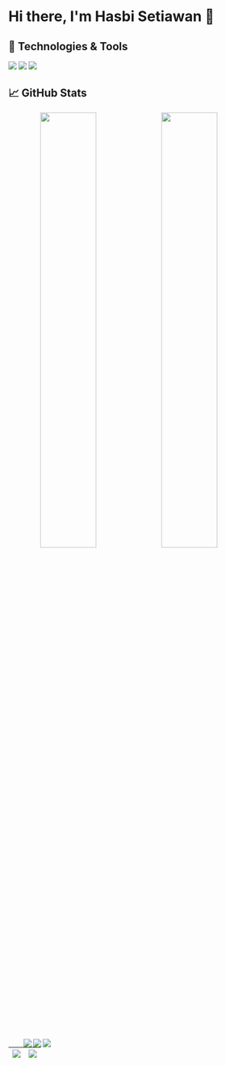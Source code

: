 # Hi there, I'm Hasbi Setiawan 👋
## 🔧 Technologies & Tools
![](https://img.shields.io/badge/OS-Linux-informational?style=flat&logo=linux&logoColor=white&color=2bbc8a)
![](https://img.shields.io/badge/Code-Python-informational?style=flat&logo=python&logoColor=white&color=2bbc8a)
![](https://img.shields.io/badge/Shell-Bash-informational?style=flat&logo=gnu-bash&logoColor=white&color=2bbc8a)


## &#x1f4c8; GitHub Stats

<div align="center">
<a href="https://github.com/hasbisetiawan/hasbisetiawan">
  <img align="left" width="47%" src="https://github-readme-stats.vercel.app/api?username=hasbisetiawan&show_icons=true&theme=dracula">
</a>
<a href="https://github.com/hasbisetiawan/hasbisetiawan">
  <img align="left" width="47%" src="https://github-readme-stats.vercel.app/api/top-langs/?username=hasbisetiawan&layout=compact&amp;title_color=dd6387&amp;bg_color=282a36&amp;text_color=ffffff">
</a>
</div>
<br>
<div align="right" style="margin: 30px;">
<img align="left" src="https://img.shields.io/badge/bootstrap-%23563D7C.svg?style=for-the-badge&logo=bootstrap&logoColor=white">
<img align="left" src="https://img.shields.io/badge/laravel-%23FF2D20.svg?style=for-the-badge&logo=laravel&logoColor=white">
<img align="left" src="https://img.shields.io/badge/jquery-%230769AD.svg?style=for-the-badge&logo=jquery&logoColor=white">
</div>




| <a href="https://github.com/hasbisetiawan/hasbisetiawan"><img align="center" src="https://github-readme-stats.vercel.app/api?username=hasbisetiawan&show_icons=true&include_all_commits=true&theme=dracula&hide_border=true" /></a> | <a href="https://github.com/hasbisetiawan/hasbisetiawan"><img align="center" src="https://github-readme-stats.vercel.app/api/top-langs/?username=hasbisetiawan&layout=compact&theme=dracula&hide_border=true" /></a> |
| ------------- | ------------- |
